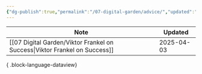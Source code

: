 ```yaml
---
{"dg-publish":true,"permalink":"/07-digital-garden/advice/","updated":"2025-04-03T20:10:21.117-07:00"}
---
```



| Note                                                                          | Updated    |
| ----------------------------------------------------------------------------- | ---------- |
| [[07 Digital Garden/Viktor Frankel on Success\|Viktor Frankel on Success]] | 2025-04-03 |

{ .block-language-dataview}
